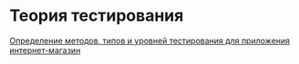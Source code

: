 # Теория тестирования  
[Определение методов, типов и уровней тестирования для приложения интернет-магазин](https://docs.google.com/spreadsheets/d/1OYgsIo1y7UY_5nngTj_YCSbkfShTP2gfDR_HlYKmSps/edit?usp=sharing)
